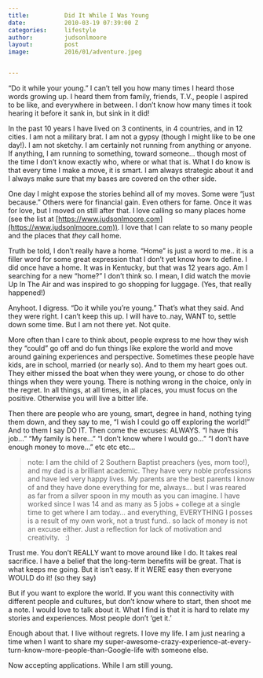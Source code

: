 ```yaml
---
title:			Did It While I Was Young
date:			2010-03-19 07:39:00 Z
categories:		lifestyle
author:			judsonlmoore
layout:			post
image:			2016/01/adventure.jpeg


---
```


“Do it while your young.” I can’t tell you how many times I heard those words growing up. I heard them from family, friends, T.V., people I aspired to be like, and everywhere in between. I don’t know how many times it took hearing it before it sank in, but sink in it did!

In the past 10 years I have lived on 3 continents, in 4 countries, and in 12 cities. I am not a military brat. I am not a gypsy (though I might like to be one day!). I am not sketchy. I am certainly not running from anything or anyone. If anything, I am running to something, toward someone… though most of the time I don’t know exactly who, where or what that is. What I do know is that every time I make a move, it is smart. I am always strategic about it and I always make sure that my bases are covered on the other side.

One day I might expose the stories behind all of my moves. Some were “just because.” Others were for financial gain. Even others for fame. Once it was for love, but I moved on still after that. I love calling so many places home (see the list at [https://www.judsonlmoore.com](https://www.judsonlmoore.com)). I love that I can relate to so many people and the places that _they_ call home.

Truth be told, I don’t really have a home. “Home” is just a word to me.. it is a filler word for some great expression that I don’t yet know how to define. I did once have a home. It was in Kentucky, but that was 12 years ago. Am I searching for a new “home?” I don’t think so. I mean, I did watch the movie Up In The Air and was inspired to go shopping for luggage. (Yes, that really happened!)

Anyhoot. I digress. “Do it while you’re young.” That’s what they said. And they were right. I can’t keep this up. I will have to..nay, WANT to, settle down some time. But I am not there yet. Not quite.

More often than I care to think about, people express to me how they wish they “could” go off and do fun things like explore the world and move around gaining experiences and perspective. Sometimes these people have kids, are in school, married (or nearly so). And to them my heart goes out. They either missed the boat when they were young, or chose to do other things when they were young. There is nothing wrong in the choice, only in the regret. In all things, at all times, in all places, you must focus on the positive. Otherwise you will live a bitter life.

Then there are people who are young, smart, degree in hand, nothing tying them down, and they say to me, “I wish I could go off exploring the world!” And to them I say DO IT. Then come the excuses: ALWAYS. “I have this job…” “My family is here…” “I don’t know where I would go…” “I don’t have enough money to move…” etc etc etc…

> note: I am the child of 2 Southern Baptist preachers (yes, mom too!), and my dad is a brilliant academic. They have very noble professions and have led very happy lives. My parents are the best parents I know of and they have done everything for me, always… but I was reared as far from a silver spoon in my mouth as you can imagine. I have worked since I was 14 and as many as 5 jobs + college at a single time to get where I am today… and everything, EVERYTHING I posses is a result of my own work, not a trust fund.. so lack of money is not an excuse either. Just a reflection for lack of motivation and creativity.   :)

Trust me. You don’t REALLY want to move around like I do. It takes real sacrifice. I have a belief that the long-term benefits will be great. That is what keeps me going. But it isn’t easy. If it WERE easy then everyone WOULD do it! (so they say)

But if you want to explore the world. If you want this connectivity with different people and cultures, but don’t know where to start, then shoot me a note. I would love to talk about it. What I find is that it is hard to relate my stories and experiences. Most people don’t ‘get it.’

Enough about that. I live without regrets. I love my life. I am just nearing a time when I want to share my super-awesome-crazy-experience-at-every-turn-know-more-people-than-Google-life with someone else.

Now accepting applications. While I am still young.